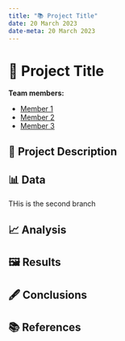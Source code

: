 ```yaml
---
title: "📚 Project Title"
date: 20 March 2023
date-meta: 20 March 2023
---
```


# 🤖 Project Title

**Team members:** 

- [Member 1]()
- [Member 2]()
- [Member 3]()

## 📝 Project Description

## 📊 Data

THis is the second branch

## 📈 Analysis

## 🖼️ Results

## 🖋️ Conclusions

## 📚 References
